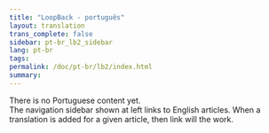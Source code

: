 ```yaml
---
title: "LoopBack - português"
layout: translation
trans_complete: false
sidebar: pt-br_lb2_sidebar
lang: pt-br
tags:
permalink: /doc/pt-br/lb2/index.html
summary:
---
```


There is no Portuguese content yet.  
The navigation sidebar shown at left links to English articles.
When a translation is added for a given article, then link will the work.
